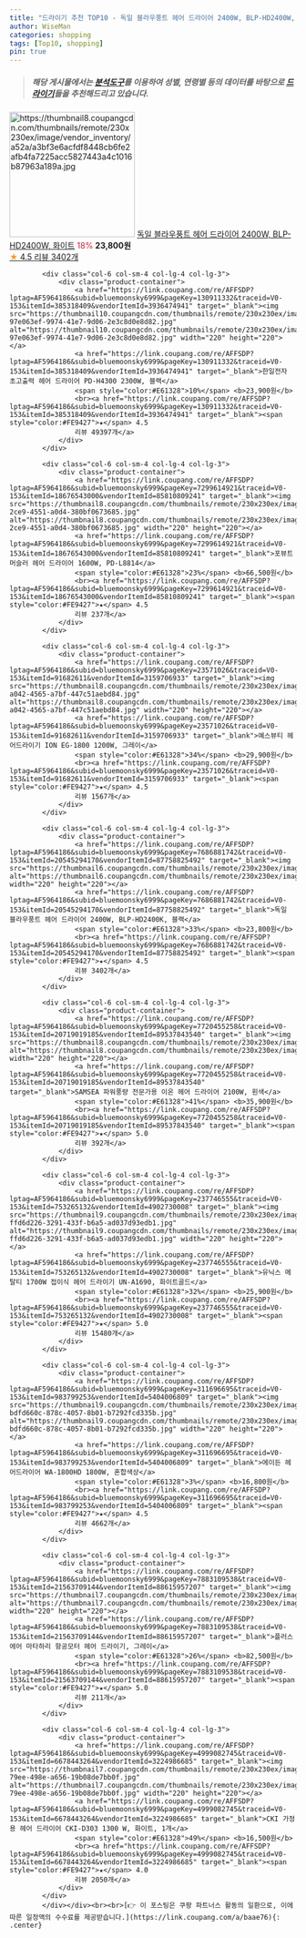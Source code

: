 ```yaml
---
title: "드라이기 추천 TOP10 - 독일 블라우풍트 헤어 드라이어 2400W, BLP-HD2400W, 화이트"
author: WiseMan
categories: shopping
tags: [Top10, shopping]
pin: true
---
```


> ##### 해당 게시물에서는 [**분석도구**](https://itemscout.io/)를 이용하여 **성별**, **연령별** 등의 데이터를 바탕으로 [**드라이기**](https://link.coupang.com/a/baae76)들을 추천해드리고 있습니다.
<div class="container"><div class="row">
            <div class="col-6 col-sm-4 col-lg-4 col-lg-3">
                <div class="product-container">
                    <a href="https://link.coupang.com/re/AFFSDP?lptag=AF5964186&subid=bluemoonsky6999&pageKey=7686881742&traceid=V0-153&itemId=21961647748&vendorItemId=89009403921" target="_blank"><img src="https://thumbnail8.coupangcdn.com/thumbnails/remote/230x230ex/image/vendor_inventory/a52a/a3bf3e6acfdf8448cb6fe2afb4fa7225acc5827443a4c1016b87963a189a.jpg" alt="https://thumbnail8.coupangcdn.com/thumbnails/remote/230x230ex/image/vendor_inventory/a52a/a3bf3e6acfdf8448cb6fe2afb4fa7225acc5827443a4c1016b87963a189a.jpg" width="220" height="220"></a>
                    <a href="https://link.coupang.com/re/AFFSDP?lptag=AF5964186&subid=bluemoonsky6999&pageKey=7686881742&traceid=V0-153&itemId=21961647748&vendorItemId=89009403921" target="_blank">독일 블라우풍트 헤어 드라이어 2400W, BLP-HD2400W, 화이트</a>
                    <span style="color:#E61328">18%</span> <b>23,800원</b>
                    <br><a href="https://link.coupang.com/re/AFFSDP?lptag=AF5964186&subid=bluemoonsky6999&pageKey=7686881742&traceid=V0-153&itemId=21961647748&vendorItemId=89009403921" target="_blank"><span style="color:#FE9427">★</span> 4.5
                    리뷰 3402개</a>
                </div>
            </div>
            
            <div class="col-6 col-sm-4 col-lg-4 col-lg-3">
                <div class="product-container">
                    <a href="https://link.coupang.com/re/AFFSDP?lptag=AF5964186&subid=bluemoonsky6999&pageKey=130911332&traceid=V0-153&itemId=385318409&vendorItemId=3936474941" target="_blank"><img src="https://thumbnail10.coupangcdn.com/thumbnails/remote/230x230ex/image/retail/images/636474829196405-97e063ef-9974-41e7-9d06-2e3c8d0e8d82.jpg" alt="https://thumbnail10.coupangcdn.com/thumbnails/remote/230x230ex/image/retail/images/636474829196405-97e063ef-9974-41e7-9d06-2e3c8d0e8d82.jpg" width="220" height="220"></a>
                    <a href="https://link.coupang.com/re/AFFSDP?lptag=AF5964186&subid=bluemoonsky6999&pageKey=130911332&traceid=V0-153&itemId=385318409&vendorItemId=3936474941" target="_blank">한일전자 초고출력 헤어 드라이어 PD-H4300 2300W, 블랙</a>
                    <span style="color:#E61328">10%</span> <b>23,900원</b>
                    <br><a href="https://link.coupang.com/re/AFFSDP?lptag=AF5964186&subid=bluemoonsky6999&pageKey=130911332&traceid=V0-153&itemId=385318409&vendorItemId=3936474941" target="_blank"><span style="color:#FE9427">★</span> 4.5
                    리뷰 49397개</a>
                </div>
            </div>
            
            <div class="col-6 col-sm-4 col-lg-4 col-lg-3">
                <div class="product-container">
                    <a href="https://link.coupang.com/re/AFFSDP?lptag=AF5964186&subid=bluemoonsky6999&pageKey=7299614921&traceid=V0-153&itemId=18676543000&vendorItemId=85810809241" target="_blank"><img src="https://thumbnail8.coupangcdn.com/thumbnails/remote/230x230ex/image/retail/images/2023/04/28/10/5/7144b34c-2ce9-4551-a0d4-380bf0673685.jpg" alt="https://thumbnail8.coupangcdn.com/thumbnails/remote/230x230ex/image/retail/images/2023/04/28/10/5/7144b34c-2ce9-4551-a0d4-380bf0673685.jpg" width="220" height="220"></a>
                    <a href="https://link.coupang.com/re/AFFSDP?lptag=AF5964186&subid=bluemoonsky6999&pageKey=7299614921&traceid=V0-153&itemId=18676543000&vendorItemId=85810809241" target="_blank">포뷰트 머슬러 헤어 드라이어 1600W, PD-L8814</a>
                    <span style="color:#E61328">23%</span> <b>66,500원</b>
                    <br><a href="https://link.coupang.com/re/AFFSDP?lptag=AF5964186&subid=bluemoonsky6999&pageKey=7299614921&traceid=V0-153&itemId=18676543000&vendorItemId=85810809241" target="_blank"><span style="color:#FE9427">★</span> 4.5
                    리뷰 237개</a>
                </div>
            </div>
            
            <div class="col-6 col-sm-4 col-lg-4 col-lg-3">
                <div class="product-container">
                    <a href="https://link.coupang.com/re/AFFSDP?lptag=AF5964186&subid=bluemoonsky6999&pageKey=23571026&traceid=V0-153&itemId=91682611&vendorItemId=3159706933" target="_blank"><img src="https://thumbnail8.coupangcdn.com/thumbnails/remote/230x230ex/image/product/image/vendoritem/2019/04/01/3159706933/f95b5bf9-a042-4565-a7bf-447c51aebd84.jpg" alt="https://thumbnail8.coupangcdn.com/thumbnails/remote/230x230ex/image/product/image/vendoritem/2019/04/01/3159706933/f95b5bf9-a042-4565-a7bf-447c51aebd84.jpg" width="220" height="220"></a>
                    <a href="https://link.coupang.com/re/AFFSDP?lptag=AF5964186&subid=bluemoonsky6999&pageKey=23571026&traceid=V0-153&itemId=91682611&vendorItemId=3159706933" target="_blank">예스뷰티 헤어드라이기 ION EG-1800 1200W, 그레이</a>
                    <span style="color:#E61328">34%</span> <b>29,900원</b>
                    <br><a href="https://link.coupang.com/re/AFFSDP?lptag=AF5964186&subid=bluemoonsky6999&pageKey=23571026&traceid=V0-153&itemId=91682611&vendorItemId=3159706933" target="_blank"><span style="color:#FE9427">★</span> 4.5
                    리뷰 1567개</a>
                </div>
            </div>
            
            <div class="col-6 col-sm-4 col-lg-4 col-lg-3">
                <div class="product-container">
                    <a href="https://link.coupang.com/re/AFFSDP?lptag=AF5964186&subid=bluemoonsky6999&pageKey=7686881742&traceid=V0-153&itemId=20545294170&vendorItemId=87758825492" target="_blank"><img src="https://thumbnail6.coupangcdn.com/thumbnails/remote/230x230ex/image/vendor_inventory/7995/5df53f9e20709bb8788058552c35432c8ae9c7aa422a4309eb257feead77.jpg" alt="https://thumbnail6.coupangcdn.com/thumbnails/remote/230x230ex/image/vendor_inventory/7995/5df53f9e20709bb8788058552c35432c8ae9c7aa422a4309eb257feead77.jpg" width="220" height="220"></a>
                    <a href="https://link.coupang.com/re/AFFSDP?lptag=AF5964186&subid=bluemoonsky6999&pageKey=7686881742&traceid=V0-153&itemId=20545294170&vendorItemId=87758825492" target="_blank">독일 블라우풍트 헤어 드라이어 2400W, BLP-HD2400K, 블랙</a>
                    <span style="color:#E61328">33%</span> <b>23,800원</b>
                    <br><a href="https://link.coupang.com/re/AFFSDP?lptag=AF5964186&subid=bluemoonsky6999&pageKey=7686881742&traceid=V0-153&itemId=20545294170&vendorItemId=87758825492" target="_blank"><span style="color:#FE9427">★</span> 4.5
                    리뷰 3402개</a>
                </div>
            </div>
            
            <div class="col-6 col-sm-4 col-lg-4 col-lg-3">
                <div class="product-container">
                    <a href="https://link.coupang.com/re/AFFSDP?lptag=AF5964186&subid=bluemoonsky6999&pageKey=7720455258&traceid=V0-153&itemId=20719019185&vendorItemId=89537843540" target="_blank"><img src="https://thumbnail8.coupangcdn.com/thumbnails/remote/230x230ex/image/vendor_inventory/e600/857d30da82a7d49f661d46f00d092048b9e060fa7598ca312be089fe2ea3.jpg" alt="https://thumbnail8.coupangcdn.com/thumbnails/remote/230x230ex/image/vendor_inventory/e600/857d30da82a7d49f661d46f00d092048b9e060fa7598ca312be089fe2ea3.jpg" width="220" height="220"></a>
                    <a href="https://link.coupang.com/re/AFFSDP?lptag=AF5964186&subid=bluemoonsky6999&pageKey=7720455258&traceid=V0-153&itemId=20719019185&vendorItemId=89537843540" target="_blank">SAMSEA 파워풍량 전문가용 이온 헤어 드라이어 2100W, 흰색</a>
                    <span style="color:#E61328">41%</span> <b>35,900원</b>
                    <br><a href="https://link.coupang.com/re/AFFSDP?lptag=AF5964186&subid=bluemoonsky6999&pageKey=7720455258&traceid=V0-153&itemId=20719019185&vendorItemId=89537843540" target="_blank"><span style="color:#FE9427">★</span> 5.0
                    리뷰 392개</a>
                </div>
            </div>
            
            <div class="col-6 col-sm-4 col-lg-4 col-lg-3">
                <div class="product-container">
                    <a href="https://link.coupang.com/re/AFFSDP?lptag=AF5964186&subid=bluemoonsky6999&pageKey=237746555&traceid=V0-153&itemId=753265132&vendorItemId=4902730008" target="_blank"><img src="https://thumbnail9.coupangcdn.com/thumbnails/remote/230x230ex/image/retail/images/8835214994474320-ffd6d226-3291-433f-b6a5-ad037d93edb1.jpg" alt="https://thumbnail9.coupangcdn.com/thumbnails/remote/230x230ex/image/retail/images/8835214994474320-ffd6d226-3291-433f-b6a5-ad037d93edb1.jpg" width="220" height="220"></a>
                    <a href="https://link.coupang.com/re/AFFSDP?lptag=AF5964186&subid=bluemoonsky6999&pageKey=237746555&traceid=V0-153&itemId=753265132&vendorItemId=4902730008" target="_blank">유닉스 메탈티 1700W 접이식 헤어 드라이기 UN-A1690, 화이트골드</a>
                    <span style="color:#E61328">32%</span> <b>25,900원</b>
                    <br><a href="https://link.coupang.com/re/AFFSDP?lptag=AF5964186&subid=bluemoonsky6999&pageKey=237746555&traceid=V0-153&itemId=753265132&vendorItemId=4902730008" target="_blank"><span style="color:#FE9427">★</span> 5.0
                    리뷰 15480개</a>
                </div>
            </div>
            
            <div class="col-6 col-sm-4 col-lg-4 col-lg-3">
                <div class="product-container">
                    <a href="https://link.coupang.com/re/AFFSDP?lptag=AF5964186&subid=bluemoonsky6999&pageKey=311696695&traceid=V0-153&itemId=983799253&vendorItemId=5404006809" target="_blank"><img src="https://thumbnail9.coupangcdn.com/thumbnails/remote/230x230ex/image/retail/images/1934922390278959-bdfd660c-878c-4057-8b01-b7292fcd335b.jpg" alt="https://thumbnail9.coupangcdn.com/thumbnails/remote/230x230ex/image/retail/images/1934922390278959-bdfd660c-878c-4057-8b01-b7292fcd335b.jpg" width="220" height="220"></a>
                    <a href="https://link.coupang.com/re/AFFSDP?lptag=AF5964186&subid=bluemoonsky6999&pageKey=311696695&traceid=V0-153&itemId=983799253&vendorItemId=5404006809" target="_blank">에이든 헤어드라이어 WA-1800HD 1800W, 혼합색상</a>
                    <span style="color:#E61328">3%</span> <b>16,800원</b>
                    <br><a href="https://link.coupang.com/re/AFFSDP?lptag=AF5964186&subid=bluemoonsky6999&pageKey=311696695&traceid=V0-153&itemId=983799253&vendorItemId=5404006809" target="_blank"><span style="color:#FE9427">★</span> 4.5
                    리뷰 4662개</a>
                </div>
            </div>
            
            <div class="col-6 col-sm-4 col-lg-4 col-lg-3">
                <div class="product-container">
                    <a href="https://link.coupang.com/re/AFFSDP?lptag=AF5964186&subid=bluemoonsky6999&pageKey=7883109538&traceid=V0-153&itemId=21563709144&vendorItemId=88615957207" target="_blank"><img src="https://thumbnail7.coupangcdn.com/thumbnails/remote/230x230ex/image/vendor_inventory/70b1/e224517baa91be4283c44640c64dcad8d76014f15e77d254b03c5e759d29.jpg" alt="https://thumbnail7.coupangcdn.com/thumbnails/remote/230x230ex/image/vendor_inventory/70b1/e224517baa91be4283c44640c64dcad8d76014f15e77d254b03c5e759d29.jpg" width="220" height="220"></a>
                    <a href="https://link.coupang.com/re/AFFSDP?lptag=AF5964186&subid=bluemoonsky6999&pageKey=7883109538&traceid=V0-153&itemId=21563709144&vendorItemId=88615957207" target="_blank">플러스에어 마타하리 항공모터 헤어 드라이기, 그레이</a>
                    <span style="color:#E61328">26%</span> <b>82,500원</b>
                    <br><a href="https://link.coupang.com/re/AFFSDP?lptag=AF5964186&subid=bluemoonsky6999&pageKey=7883109538&traceid=V0-153&itemId=21563709144&vendorItemId=88615957207" target="_blank"><span style="color:#FE9427">★</span> 5.0
                    리뷰 211개</a>
                </div>
            </div>
            
            <div class="col-6 col-sm-4 col-lg-4 col-lg-3">
                <div class="product-container">
                    <a href="https://link.coupang.com/re/AFFSDP?lptag=AF5964186&subid=bluemoonsky6999&pageKey=4999082745&traceid=V0-153&itemId=6678443264&vendorItemId=3224986685" target="_blank"><img src="https://thumbnail7.coupangcdn.com/thumbnails/remote/230x230ex/image/product/image/vendoritem/2018/09/04/3224986685/316d54b7-79ee-498e-a656-19b08de7bb0f.jpg" alt="https://thumbnail7.coupangcdn.com/thumbnails/remote/230x230ex/image/product/image/vendoritem/2018/09/04/3224986685/316d54b7-79ee-498e-a656-19b08de7bb0f.jpg" width="220" height="220"></a>
                    <a href="https://link.coupang.com/re/AFFSDP?lptag=AF5964186&subid=bluemoonsky6999&pageKey=4999082745&traceid=V0-153&itemId=6678443264&vendorItemId=3224986685" target="_blank">CKI 가정용 헤어 드라이어 CKI-D303 1300 W, 화이트, 1개</a>
                    <span style="color:#E61328">49%</span> <b>16,500원</b>
                    <br><a href="https://link.coupang.com/re/AFFSDP?lptag=AF5964186&subid=bluemoonsky6999&pageKey=4999082745&traceid=V0-153&itemId=6678443264&vendorItemId=3224986685" target="_blank"><span style="color:#FE9427">★</span> 4.0
                    리뷰 2050개</a>
                </div>
            </div>
            </div></div><br><br>[👉 이 포스팅은 쿠팡 파트너스 활동의 일환으로, 이에 따른 일정액의 수수료를 제공받습니다.](https://link.coupang.com/a/baae76){: .center}
